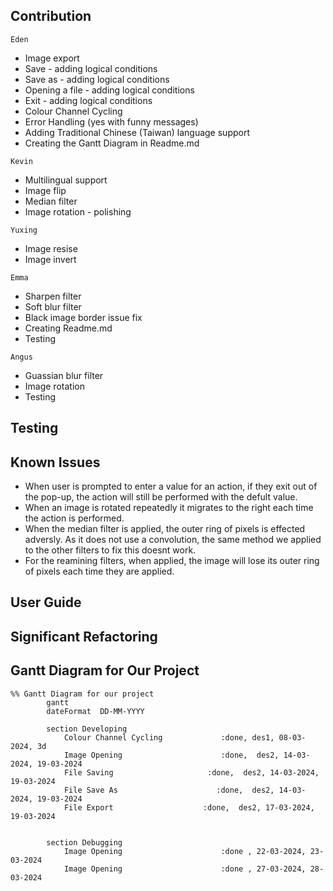 ## Contribution
`Eden`
* Image export
* Save - adding logical conditions
* Save as - adding logical conditions
* Opening a file - adding logical conditions
* Exit - adding logical conditions
* Colour Channel Cycling
* Error Handling (yes with funny messages)
* Adding Traditional Chinese (Taiwan) language support
* Creating the Gantt Diagram in Readme.md

`Kevin`
* Multilingual support
* Image flip
* Median filter
* Image rotation - polishing


`Yuxing`
* Image resise
* Image invert

`Emma`
* Sharpen filter
* Soft blur filter
* Black image border issue fix
* Creating Readme.md
* Testing

`Angus`
* Guassian blur filter
* Image rotation
* Testing


## Testing

## Known Issues
- When user is prompted to enter a value for an action, if they exit out of the pop-up, the action will still be performed with the defult value.
- When an image is rotated repeatedly it migrates to the right each time the action is performed.
- When the median filter is applied, the outer ring of pixels is effected adversly. As it does not use a convolution, the same method we applied to the other filters to fix this doesnt work.
- For the reamining filters, when applied, the image will lose its outer ring of pixels each time they are applied.
## User Guide

## Significant Refactoring


## Gantt Diagram for Our Project

```mermaid
%% Gantt Diagram for our project
        gantt
        dateFormat  DD-MM-YYYY

        section Developing
            Colour Channel Cycling             :done, des1, 08-03-2024, 3d
            Image Opening                      :done,  des2, 14-03-2024, 19-03-2024
            File Saving                     :done,  des2, 14-03-2024, 19-03-2024
            File Save As                      :done,  des2, 14-03-2024, 19-03-2024
            File Export                    :done,  des2, 17-03-2024, 19-03-2024


        section Debugging
            Image Opening                      :done , 22-03-2024, 23-03-2024
            Image Opening                      :done , 27-03-2024, 28-03-2024

```